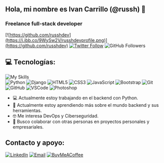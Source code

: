 ## Hola, mi nombre es Ivan Carrillo (@russh) 👋
### Freelance full-stack developer
[![https://github.com/russhdev](https://i.ibb.co/9WySw2V/russhdevprofile.png)](https://github.com/russhdev)
[![Twitter Follow](https://img.shields.io/twitter/follow/russhdevmx?style=social)](https://twitter.com/russhdevmx)
![GitHub Followers](https://img.shields.io/github/followers/russhdev?style=social)

## 💻 Tecnologías:
![My Skills](https://skillicons.dev/icons?i=python,django,html,css,js,bootstrap,git,github,vscode,wordpress,photoshop&perline=8)<br>
![Python](https://img.shields.io/badge/Python-FFDD00?style=for-the-badge&logo=python&logoColor=white&labelColor=101010)
![Django](https://img.shields.io/badge/Django-FFDD00?style=for-the-badge&logo=django&logoColor=white&labelColor=101010)
![HTML5](https://img.shields.io/badge/HTML5-FFDD00?style=for-the-badge&logo=html5&logoColor=white&labelColor=101010)
![CSS3](https://img.shields.io/badge/CSS3-FFDD00?style=for-the-badge&logo=css3&logoColor=white&labelColor=101010)
![JavaScript](https://img.shields.io/badge/JavaScript-FFDD00?style=for-the-badge&logo=javascript&logoColor=white&labelColor=101010)
![Bootstrap](https://img.shields.io/badge/Bootstrap-FFDD00?style=for-the-badge&logo=bootstrap&logoColor=white&labelColor=101010)
![Git](https://img.shields.io/badge/Git-FFDD00?style=for-the-badge&logo=git&logoColor=white&labelColor=101010)
![GitHub](https://img.shields.io/badge/GitHub-FFDD00?style=for-the-badge&logo=github&logoColor=white&labelColor=101010)
![VSCode](https://img.shields.io/badge/VSCode-FFDD00?style=for-the-badge&logo=vscode&logoColor=white&labelColor=101010)
![Photoshop](https://img.shields.io/badge/Photoshop-FFDD00?style=for-the-badge&logo=photoshop&logoColor=white&labelColor=101010)

- 💻 Actualmente estoy trabajando en el backend con Python.
- 🌱 Actualmente estoy aprendiendo más sobre el mundo backend y sus herramientas.
- 🤓 Me interesa DevOps y Ciberseguridad.
- 🦾 Busco colaborar con otras personas en proyectos personales y empresariales.

## Contacto y apoyo:
[![LinkedIn](https://img.shields.io/badge/LinkedIn-russh_dev-0077B5?style=for-the-badge&logo=linkedin&logoColor=white&labelColor=101010)](https://www.linkedin.com/in/russhdev)
[![Email](https://img.shields.io/badge/russhdevmx@gmail.com-email_-D14836?style=for-the-badge&logo=gmail&logoColor=white&labelColor=101010)](mailto:russhdevmx@gmail.com)
[![BuyMeACoffee](https://img.shields.io/badge/Buy_Me_A_Coffee-apoyamitrabajo-FFDD00?style=for-the-badge&logo=buy-me-a-coffee&logoColor=white&labelColor=101010)](https://www.buymeacoffee.com/russhdev)

<!--
**russhdev/russhdev** is a ✨ _special_ ✨ repository because its `README.md` (this file) appears on your GitHub profile.

Here are some ideas to get you started:

- 🔭 I’m currently working on ...
- 🌱 I’m currently learning ...
- 👯 I’m looking to collaborate on ...
- 🤔 I’m looking for help with ...
- 💬 Ask me about ...
- 📫 How to reach me: ...
- 😄 Pronouns: ...
- ⚡ Fun fact: ...
-->
